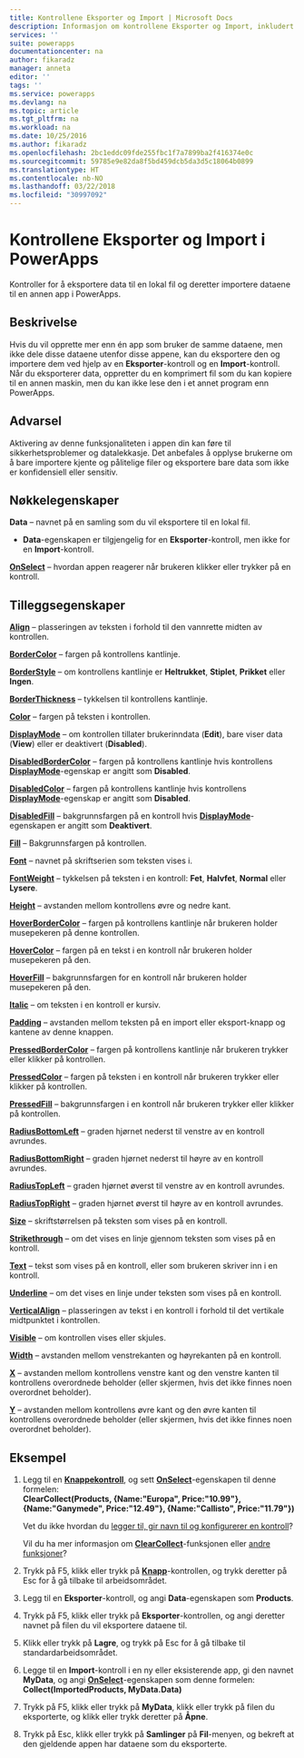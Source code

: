 ```yaml
---
title: Kontrollene Eksporter og Import | Microsoft Docs
description: Informasjon om kontrollene Eksporter og Import, inkludert egenskaper og eksempler
services: ''
suite: powerapps
documentationcenter: na
author: fikaradz
manager: anneta
editor: ''
tags: ''
ms.service: powerapps
ms.devlang: na
ms.topic: article
ms.tgt_pltfrm: na
ms.workload: na
ms.date: 10/25/2016
ms.author: fikaradz
ms.openlocfilehash: 2bc1eddc09fde255fbc1f7a7899ba2f416374e0c
ms.sourcegitcommit: 59785e9e82da8f5bd459dcb5da3d5c18064b0899
ms.translationtype: HT
ms.contentlocale: nb-NO
ms.lasthandoff: 03/22/2018
ms.locfileid: "30997092"
---
```

# <a name="export-control-and-import-control-in-powerapps"></a>Kontrollene Eksporter og Import i PowerApps
Kontroller for å eksportere data til en lokal fil og deretter importere dataene til en annen app i PowerApps.

## <a name="description"></a>Beskrivelse
Hvis du vil opprette mer enn én app som bruker de samme dataene, men ikke dele disse dataene utenfor disse appene, kan du eksportere den og importere dem ved hjelp av en **Eksporter**-kontroll og en **Import**-kontroll. Når du eksporterer data, oppretter du en komprimert fil som du kan kopiere til en annen maskin, men du kan ikke lese den i et annet program enn PowerApps.

## <a name="warning"></a>Advarsel
Aktivering av denne funksjonaliteten i appen din kan føre til sikkerhetsproblemer og datalekkasje.  Det anbefales å opplyse brukerne om å bare importere kjente og pålitelige filer og eksportere bare data som ikke er konfidensiell eller sensitiv.

## <a name="key-properties"></a>Nøkkelegenskaper
**Data** – navnet på en samling som du vil eksportere til en lokal fil.

* **Data**-egenskapen er tilgjengelig for en **Eksporter**-kontroll, men ikke for en **Import**-kontroll.

**[OnSelect](properties-core.md)** – hvordan appen reagerer når brukeren klikker eller trykker på en kontroll.

## <a name="additional-properties"></a>Tilleggsegenskaper
**[Align](properties-text.md)** – plasseringen av teksten i forhold til den vannrette midten av kontrollen.

**[BorderColor](properties-color-border.md)** – fargen på kontrollens kantlinje.

**[BorderStyle](properties-color-border.md)** – om kontrollens kantlinje er **Heltrukket**, **Stiplet**, **Prikket** eller **Ingen**.

**[BorderThickness](properties-color-border.md)** – tykkelsen til kontrollens kantlinje.

**[Color](properties-color-border.md)**  – fargen på teksten i kontrollen.

**[DisplayMode](properties-core.md)** – om kontrollen tillater brukerinndata (**Edit**), bare viser data (**View**) eller er deaktivert (**Disabled**).

**[DisabledBorderColor](properties-color-border.md)** – fargen på kontrollens kantlinje hvis kontrollens **[DisplayMode](properties-core.md)**-egenskap er angitt som **Disabled**.

**[DisabledColor](properties-color-border.md)** – fargen på kontrollens kantlinje hvis kontrollens **[DisplayMode](properties-core.md)**-egenskap er angitt som **Disabled**.

**[DisabledFill](properties-color-border.md)** – bakgrunnsfargen på en kontroll hvis **[DisplayMode](properties-core.md)**-egenskapen er angitt som **Deaktivert**.

**[Fill](properties-color-border.md)** – Bakgrunnsfargen på kontrollen.

**[Font](properties-text.md)**  – navnet på skriftserien som teksten vises i.

**[FontWeight](properties-text.md)** – tykkelsen på teksten i en kontroll: **Fet**, **Halvfet**, **Normal** eller **Lysere**.

**[Height](properties-size-location.md)** – avstanden mellom kontrollens øvre og nedre kant.

**[HoverBorderColor](properties-color-border.md)** – fargen på kontrollens kantlinje når brukeren holder musepekeren på denne kontrollen.

**[HoverColor](properties-color-border.md)** – fargen på en tekst i en kontroll når brukeren holder musepekeren på den.

**[HoverFill](properties-color-border.md)**  – bakgrunnsfargen for en kontroll når brukeren holder musepekeren på den.

**[Italic](properties-text.md)** – om teksten i en kontroll er kursiv.

**[Padding](properties-size-location.md)**  – avstanden mellom teksten på en import eller eksport-knapp og kantene av denne knappen.

**[PressedBorderColor](properties-color-border.md)** – fargen på kontrollens kantlinje når brukeren trykker eller klikker på kontrollen.

**[PressedColor](properties-color-border.md)** – fargen på teksten i en kontroll når brukeren trykker eller klikker på kontrollen.

**[PressedFill](properties-color-border.md)** – bakgrunnsfargen i en kontroll når brukeren trykker eller klikker på kontrollen.

**[RadiusBottomLeft](properties-size-location.md)**  – graden hjørnet nederst til venstre av en kontroll avrundes.

**[RadiusBottomRight](properties-size-location.md)**  – graden hjørnet nederst til høyre av en kontroll avrundes.

**[RadiusTopLeft](properties-size-location.md)**  – graden hjørnet øverst til venstre av en kontroll avrundes.

**[RadiusTopRight](properties-size-location.md)**  – graden hjørnet øverst til høyre av en kontroll avrundes.

**[Size](properties-text.md)** – skriftstørrelsen på teksten som vises på en kontroll.

**[Strikethrough](properties-text.md)** – om det vises en linje gjennom teksten som vises på en kontroll.

**[Text](properties-core.md)** – tekst som vises på en kontroll, eller som brukeren skriver inn i en kontroll.

**[Underline](properties-text.md)** – om det vises en linje under teksten som vises på en kontroll.

**[VerticalAlign](properties-text.md)** – plasseringen av tekst i en kontroll i forhold til det vertikale midtpunktet i kontrollen.

**[Visible](properties-core.md)** – om kontrollen vises eller skjules.

**[Width](properties-size-location.md)** – avstanden mellom venstrekanten og høyrekanten på en kontroll.

**[X](properties-size-location.md)** – avstanden mellom kontrollens venstre kant og den venstre kanten til kontrollens overordnede beholder (eller skjermen, hvis det ikke finnes noen overordnet beholder).

**[Y](properties-size-location.md)** – avstanden mellom kontrollens øvre kant og den øvre kanten til kontrollens overordnede beholder (eller skjermen, hvis det ikke finnes noen overordnet beholder).

## <a name="example"></a>Eksempel
1. Legg til en **[Knappekontroll](control-button.md)**, og sett **[OnSelect](properties-core.md)**-egenskapen til denne formelen:
   <br>**ClearCollect(Products, {Name:"Europa", Price:"10.99"}, {Name:"Ganymede", Price:"12.49"}, {Name:"Callisto", Price:"11.79"})**
   
    Vet du ikke hvordan du [legger til, gir navn til og konfigurerer en kontroll](../add-configure-controls.md)?
   
    Vil du ha mer informasjon om **[ClearCollect](../functions/function-clear-collect-clearcollect.md)**-funksjonen eller [andre funksjoner](../formula-reference.md)?
2. Trykk på F5, klikk eller trykk på **[Knapp](control-button.md)**-kontrollen, og trykk deretter på Esc for å gå tilbake til arbeidsområdet.
3. Legg til en **Eksporter**-kontroll, og angi **Data**-egenskapen som **Products**.
4. Trykk på F5, klikk eller trykk på **Eksporter**-kontrollen, og angi deretter navnet på filen du vil eksportere dataene til.
5. Klikk eller trykk på **Lagre**, og trykk på Esc for å gå tilbake til standardarbeidsområdet.
6. Legge til en **Import**-kontroll i en ny eller eksisterende app, gi den navnet **MyData**, og angi **[OnSelect](properties-core.md)**-egenskapen som denne formelen:<br>
   **Collect(ImportedProducts, MyData.Data)**
7. Trykk på F5, klikk eller trykk på **MyData**, klikk eller trykk på filen du eksporterte, og klikk eller trykk deretter på **Åpne**.
8. Trykk på Esc, klikk eller trykk på **Samlinger** på **Fil**-menyen, og bekreft at den gjeldende appen har dataene som du eksporterte.

